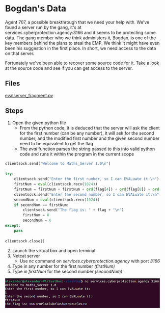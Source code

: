 # Bogdan's Data
Agent 707, a possible breakthrough that we need your help with. We've found a server run by the gang, it's at services.cyberprotection.agency:3166 and it seems to be protecting some data. The gang member who we think administers it, Bogdan, is one of the key members behind the plans to steal the EMP. We think it might have even been his suggestion in the first place. In short, we need access to the data on that server.

Fortunately we've been able to recover some source code for it. Take a look at the source code and see if you can get access to the server.

## Files
[evalserver_fragment.py](/assets/files/evalserver_fragment.py)

## Steps
1. Open the given python file
    - From the python code, it is deduced that the server will ask the client for the first number (can be any number), it will ask for the second number, and the modified first number and the given second number need to be equivalent to get the flag
    - The *eval* function parses the string passed to this into valid python code and runs it within the program in the current scope

```python
clientsock.send("Welcome to Maths_Server 1.0\n")

try:
    clientsock.send("Enter the first number, so I can EVALuate it:\n")
    firstNum = eval(clientsock.recv(1024))
    firstNum = firstNum + firstNum + ord(flag[4]) + ord(flag[8]) + ord(flag[5])
    clientsock.send("Enter the second number, so I can EVALuate it:\n")
    secondNum = eval(clientsock.recv(1024))
    if secondNum == firstNum:
        clientsock.send("The flag is: " + flag + "\n")
        firstNum = 0
        secondNum = 0
except:
    pass

clientsock.close()
```

2. Launch the virtual box and open terminal
1. Netcat server
    - Use *nc* command on *services.cyberprotection.agency* with port *3166*
1. Type in any number for the first number *(firstNum)*
1. Type in *firstNum* for the second number *(secondNum)*

![listen to server](/assets/screenshots/hq-09-Bogdan'sData.png)